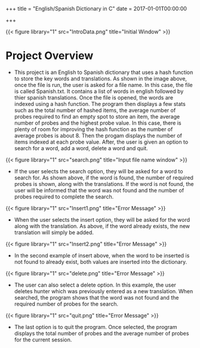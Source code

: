 +++
title = "English/Spanish Dictionary in C"
date = 2017-01-01T00:00:00

+++

{{< figure library="1" src="IntroData.png" title="Initial Window" >}}

# Project Overview
  * This project is an English to Spanish dictionary that uses a hash function to store the key words and translations. As shown in the image above, once the file is run, the user is asked for a file name. In this case, the file is called Spanish.txt. It contains a list of words in english followed by thier spanish translations. Once the file is opened, the words are indexed using a hash function. The program then displays a few stats such as the total number of hashed items, the average number of probes required to find an empty spot to store an item, the average number of probes and the highest probe value. In this case, there is plenty of room for improving the hash function as the number of average probes is about 8. Then the progam displays the number of items indexed at each probe value. After, the user is given an option to search for a word, add a word, delete a word and quit. 
  
{{< figure library="1" src="search.png" title="Input file name window" >}}

  * If the user selects the search option, they will be asked for a word to search for. As shown above, if the word is found, the number of required probes is shown, along with the translations. If the word is not found, the user will be informed that the word was not found and the number of probes required to complete the search. 
  
{{< figure library="1" src="Insert1.png" title="Error Message" >}}

  * When the user selects the insert option, they will be asked for the word along with the translation. As above, if the word already exists, the new translation will simply be added.  
  
{{< figure library="1" src="Insert2.png" title="Error Message" >}}

  * In the second example of insert above, when the word to be inserted is not found to already exist, both values are inserted into the dictionary. 
  
{{< figure library="1" src="delete.png" title="Error Message" >}}

  * The user can also select a delete option. In this example, the user deletes hunter which was previously entered as a new translation. When searched, the program shows that the word was not found and the required number of probes for the search.
  
{{< figure library="1" src="quit.png" title="Error Message" >}}

  * The last option is to quit the program. Once selected, the program displays the total number of probes and the average number of probes for the current session. 

